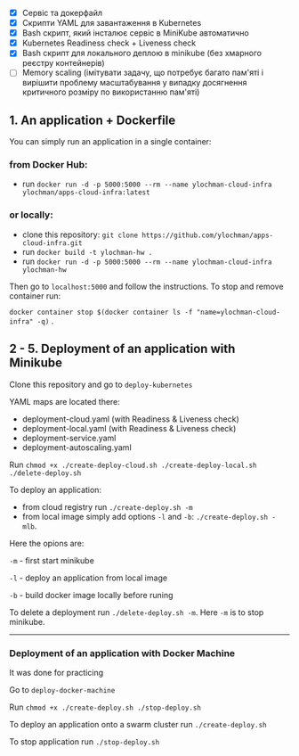 - [x] Сервіс та докерфайл
- [x] Скрипти YAML для завантаження в Kubernetes
- [x] Bash скрипт, який інсталює сервіс в MiniKube автоматично
- [x] Kubernetes Readiness check + Liveness check
- [x] Bash скрипт для локального деплою в minikube (без хмарного реєстру контейнерів)
- [ ] Memory scaling (імітувати задачу, що потребує багато пам'яті і вирішити проблему масштабування у випадку досягнення критичного розміру по використанню пам'яті)

## 1. An application + Dockerfile
You can simply run an application in a single container:

### from Docker Hub:
- run `docker run -d -p 5000:5000 --rm --name ylochman-cloud-infra ylochman/apps-cloud-infra:latest`

### or locally:
- clone this repository: `git clone https://github.com/ylochman/apps-cloud-infra.git`
- run `docker build -t ylochman-hw .`
- run `docker run -d -p 5000:5000 --rm --name ylochman-cloud-infra ylochman-hw`

Then go to `localhost:5000` and follow the instructions. To stop and remove container run:

`docker container stop $(docker container ls -f "name=ylochman-cloud-infra" -q)` .

## 2 - 5. Deployment of an application with Minikube

Clone this repository and go to `deploy-kubernetes`

YAML maps are located there:
- deployment-cloud.yaml (with Readiness & Liveness check)
- deployment-local.yaml (with Readiness & Liveness check)
- deployment-service.yaml
- deployment-autoscaling.yaml

Run `chmod +x ./create-deploy-cloud.sh ./create-deploy-local.sh ./delete-deploy.sh`

To deploy an application:
- from cloud registry run `./create-deploy.sh -m`
- from local image simply add options `-l` and `-b`:  `./create-deploy.sh -mlb`.

Here the opions are: 

`-m` - first start minikube

`-l` - deploy an application from local image

`-b` - build docker image locally before runing

To delete a deployment run `./delete-deploy.sh -m`. Here `-m` is to stop minikube.

---

### Deployment of an application with Docker Machine
It was done for practicing

Go to `deploy-docker-machine`

Run `chmod +x ./create-deploy.sh ./stop-deploy.sh`

To deploy an application onto a swarm cluster run `./create-deploy.sh`

To stop application run `./stop-deploy.sh`

<!-- ### trash -->
<!-- `docker run -p 5000:5000 -it --rm --entrypoint=/bin/bash ylochman-hw` -->
